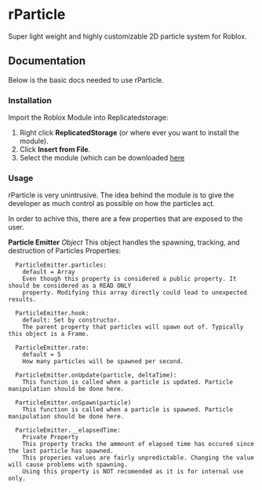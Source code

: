 # rParticle
Super light weight and highly customizable 2D particle system for Roblox.

## Documentation
Below is the basic docs needed to use rParticle.

### Installation
Import the Roblox Module into Replicatedstorage:
  1. Right click **ReplicatedStorage** (or where ever you want to install the module).
  2. Click **Insert from File**.
  3. Select the module (which can be downloaded [here](https://github.com/JoelDesante/rParticle/releases)
  
### Usage
rParticle is very unintrusive. The idea behind the module is to give the developer as much control as possible on how the particles act.

In order to achive this, there are a few properties that are exposed to the user.

**Particle Emitter** *Object* This object handles the spawning, tracking, and destruction of Particles
Properties:
```
  ParticleEmitter.particles:
    default = Array
    Even though this property is considered a public property. It should be considered as a READ ONLY
    property. Modifying this array directly could lead to unexpected results.
  
  ParticleEmitter.hook:
    default: Set by constructor.
    The parent property that particles will spawn out of. Typically this object is a Frame.
  
  ParticleEmitter.rate: 
    default = 5
    How many particles will be spawned per second.

  ParticleEmitter.onUpdate(particle, deltaTime):
    This function is called when a particle is updated. Particle manipulation should be done here.
  
  ParticleEmitter.onSpawn(particle)
    This function is called when a particle is spawned. Particle manipulation should be done here.

  ParticleEmitter.__elapsedTime:
    Private Property
    This property tracks the ammount of elapsed time has occured since the last particle has spawned. 
    This properies values are fairly unpredictable. Changing the value will cause problems with spawning.
    Using this property is NOT recomended as it is for internal use only.
    
```
